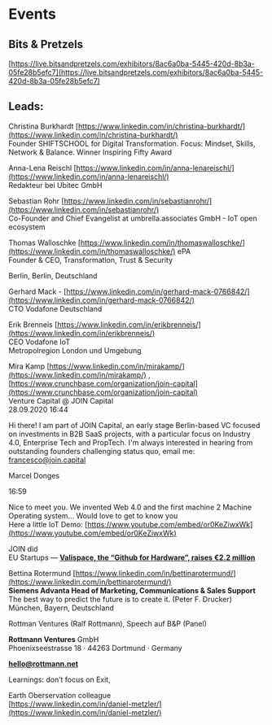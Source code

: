 # Events

## Bits & Pretzels

[https://live.bitsandpretzels.com/exhibitors/8ac6a0ba-5445-420d-8b3a-05fe28b5efc7](https://live.bitsandpretzels.com/exhibitors/8ac6a0ba-5445-420d-8b3a-05fe28b5efc7)

## Leads:

Christina Burkhardt [https://www.linkedin.com/in/christina-burkhardt/](https://www.linkedin.com/in/christina-burkhardt/)  
Founder SHIFTSCHOOL for Digital Transformation. Focus: Mindset, Skills, Network & Balance. Winner Inspiring Fifty Award

Anna-Lena Reischl [https://www.linkedin.com/in/anna-lenareischl/](https://www.linkedin.com/in/anna-lenareischl/)  
Redakteur bei Ubitec GmbH  

Sebastian Rohr [https://www.linkedin.com/in/sebastianrohr/](https://www.linkedin.com/in/sebastianrohr/)  
Co-Founder and Chief Evangelist at umbrella.associates GmbH - IoT open ecosystem

Thomas Walloschke [https://www.linkedin.com/in/thomaswalloschke/](https://www.linkedin.com/in/thomaswalloschke/) ePA  
Founder & CEO, Transformation, Trust & Security

Berlin, Berlin, Deutschland

Gerhard Mack - [https://www.linkedin.com/in/gerhard-mack-0766842/](https://www.linkedin.com/in/gerhard-mack-0766842/)  
CTO Vodafone Deutschland

Erik Brenneis [https://www.linkedin.com/in/erikbrenneis/](https://www.linkedin.com/in/erikbrenneis/)  
CEO Vodafone IoT  
Metropolregion London und Umgebung

Mira Kamp [https://www.linkedin.com/in/mirakamp/](https://www.linkedin.com/in/mirakamp/) , [https://www.crunchbase.com/organization/join-capital](https://www.crunchbase.com/organization/join-capital)  
Venture Capital @ JOIN Capital  
28.09.2020 16:44

Hi there! I am part of JOIN Capital, an early stage Berlin-based VC focused on investments in B2B SaaS projects, with a particular focus on Industry 4.0, Enterprise Tech and PropTech. I'm always interested in hearing from outstanding founders challenging status quo, email me: francesco@join.capital

Marcel Donges

16:59

Nice to meet you. We invented Web 4.0 and the first machine 2 Machine Operating system... Would love to get to know you  
Here a little IoT Demo: [https://www.youtube.com/embed/or0KeZiwxWk](https://www.youtube.com/embed/or0KeZiwxWk)

JOIN did  
EU Startups — [**Valispace, the “Github for Hardware”, raises €2.2 million**](https://www.eu-startups.com/2020/04/valispace-the-github-for-hardware-raises-e2-2-million/)

Bettina Rotermund [https://www.linkedin.com/in/bettinarotermund/](https://www.linkedin.com/in/bettinarotermund/)  
**Siemens Advanta Head of Marketing, Communications & Sales Support**  
The best way to predict the future is to create it. (Peter F. Drucker)  
München, Bayern, Deutschland

Rottman Ventures (Ralf Rottmann), Speech auf B&P (Panel)

**Rottmann Ventures** GmbH  
Phoenixseestrasse 18 · 44263 Dortmund · Germany

[**hello@rottmann.net**](mailto:hello@rottmann.net)

Learnings: don’t focus on Exit,

Earth Oberservation colleague  
[https://www.linkedin.com/in/daniel-metzler/](https://www.linkedin.com/in/daniel-metzler/)